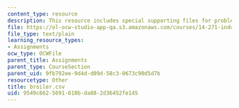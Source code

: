 ```yaml
---
content_type: resource
description: This resource includes special supporting files for problem set 2.
file: https://ol-ocw-studio-app-qa.s3.amazonaws.com/courses/14-271-industrial-organization-i-fall-2005/9549c6625691610bda882d36452fe145_broiler.csv
file_type: text/plain
learning_resource_types:
- Assignments
ocw_type: OCWFile
parent_title: Assignments
parent_type: CourseSection
parent_uid: 9fb792ee-9d4d-d09d-58c3-0673c90d5d7b
resourcetype: Other
title: broiler.csv
uid: 9549c662-5691-610b-da88-2d36452fe145
---
```


